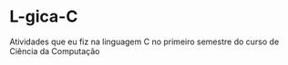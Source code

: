 # L-gica-C
Atividades que eu fiz na linguagem C no primeiro semestre do curso de Ciência da Computação
